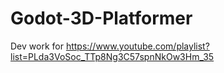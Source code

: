 # Godot-3D-Platformer
Dev work for https://www.youtube.com/playlist?list=PLda3VoSoc_TTp8Ng3C57spnNkOw3Hm_35
